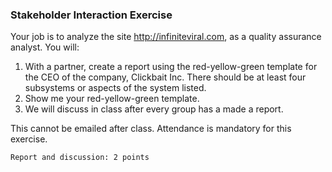 ### Stakeholder Interaction Exercise

Your job is to analyze the site http://infiniteviral.com, as a quality assurance analyst.  You will:

1. With a partner, create a report using the red-yellow-green template for the CEO of the company, Clickbait Inc.  There should be at least four subsystems or aspects of the system listed.
2. Show me your red-yellow-green template.
3. We will discuss in class after every group has a made a report.

This cannot be emailed after class.  Attendance is mandatory for this exercise.

```
Report and discussion: 2 points
```


